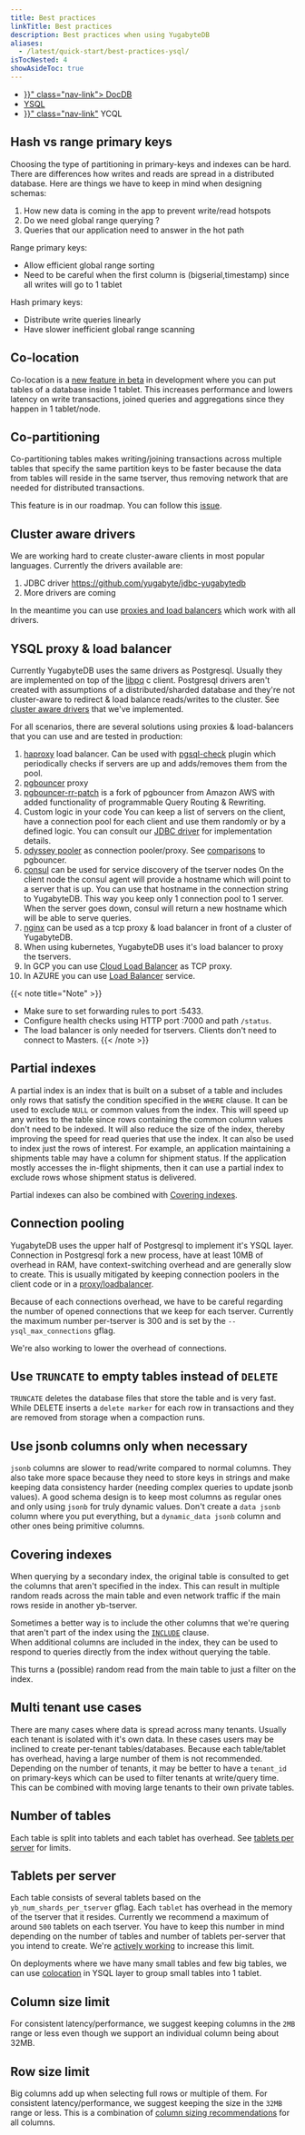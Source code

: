```yaml
---
title: Best practices
linkTitle: Best practices
description: Best practices when using YugabyteDB
aliases:
  - /latest/quick-start/best-practices-ysql/
isTocNested: 4
showAsideToc: true
---
```


<ul class="nav nav-tabs-alt nav-tabs-yb">
  <li >
    <a href="{{< ref "best-practices.md" >}}" class="nav-link">
      <i class="icon-" aria-hidden="true"></i>
      DocDB
    </a>
  </li>
  <li >
    <a href="" class="nav-link active">
      <i class="icon-postgres" aria-hidden="true"></i>
      YSQL
    </a>
  </li>
  <li >
    <a href="{{< ref "best-practices-ycql.md" >}}" class="nav-link"</a>
      <i class="icon-cassandra" aria-hidden="true"></i>
      YCQL
    </a>
  </li>
</ul>


## Hash vs range primary keys
Choosing the type of partitioning in primary-keys and indexes can be hard. 
There are differences how writes and reads are spread in a distributed database.
Here are things we have to keep in mind when designing schemas:

1. How new data is coming in the app to prevent write/read hotspots
2. Do we need global range querying ?
3. Queries that our application need to answer in the hot path

Range primary keys:

- Allow efficient global range sorting
- Need to be careful when the first column is (bigserial,timestamp) since all writes will go to 1 tablet

Hash primary keys:

- Distribute write queries linearly
- Have slower inefficient global range scanning 


## Co-location
Co-location is a [new feature in beta](../explore/colocated-tables/linux.md) in development where you can put tables of 
a database inside 1 tablet. This increases performance and lowers latency on write transactions, joined queries and aggregations
since they happen in 1 tablet/node.

## Co-partitioning
Co-partitioning tables makes writing/joining transactions across multiple tables that specify
the same partition keys to be faster because the data from tables will reside
in the same tserver, thus removing network that are needed for distributed transactions.

This feature is in our roadmap. You can follow this 
[issue](https://github.com/yugabyte/yugabyte-db/issues/79). 


## Cluster aware drivers
We are working hard to create cluster-aware clients in most popular languages. 
Currently the drivers available are:

1. JDBC driver https://github.com/yugabyte/jdbc-yugabytedb
2. More drivers are coming

In the meantime you can use [proxies and load balancers](#ysql-proxy--load-balancer) which work with all drivers.

## YSQL proxy & load balancer 
Currently YugabyteDB uses the same drivers as Postgresql. Usually they are implemented on top of the
[libpq](https://www.postgresql.org/docs/current/libpq.html) c client. 
Postgresql drivers aren't created with assumptions of a 
distributed/sharded database and they're not cluster-aware to redirect & load balance reads/writes
to the cluster. See [cluster aware drivers](#cluster-aware-drivers) that we've implemented.

For all scenarios, there are several solutions using proxies & load-balancers that 
you can use and are tested in production:

1. [haproxy](http://www.haproxy.org/) load balancer. Can be used with [pgsql-check](http://cbonte.github.io/haproxy-dconv/2.2/configuration.html#option%20pgsql-check) 
plugin which periodically checks if servers are up and adds/removes them from the pool.
2. [pgbouncer](https://www.pgbouncer.org/) proxy
3. [pgbouncer-rr-patch](https://github.com/awslabs/pgbouncer-rr-patch) is a fork of pgbouncer
from Amazon AWS with added functionality of programmable Query Routing & Rewriting.
4. Custom logic in your code
You can keep a list of servers on the client, have a connection pool for each client and use them
randomly or by a defined logic. You can consult our [JDBC driver](https://github.com/yugabyte/jdbc-yugabytedb) 
for implementation details.
5. [odyssey pooler](https://github.com/yandex/odyssey) as connection pooler/proxy.
See [comparisons](https://github.com/yandex/odyssey/issues/3) to pgbouncer.
6. [consul](https://www.consul.io/) can be used for service discovery of the tserver nodes
On the client node the consul agent will provide a hostname which will point to a 
server that is up. You can use that hostname in the connection string to YugabyteDB.
This way you keep only 1 connection pool to 1 server. When the server goes down,
consul will return a new hostname which will be able to serve queries.
7. [nginx](http://nginx.org/) can be used as a tcp proxy & load balancer in front
of a cluster of YugabyteDB.
8. When using kubernetes, YugabyteDB uses it's load balancer to proxy the tservers.
9. In GCP you can use [Cloud Load Balancer](https://cloud.google.com/load-balancing/) as TCP proxy.
10. In AZURE you can use [Load Balancer](https://azure.microsoft.com/en-us/services/load-balancer/) service. 

{{< note title="Note" >}}
- Make sure to set forwarding rules to port :5433.
- Configure health checks using HTTP port :7000 and path `/status`.
- The load balancer is only needed for tservers. Clients don't need to connect to Masters.
{{< /note >}}

## Partial indexes
A partial index is an index that is built on a subset of a table and includes only rows that satisfy the condition 
specified in the `WHERE` clause. It can be used to exclude `NULL` or common values from the index. 
This will speed up any writes to the table since rows containing the common column values don't need to be indexed. 
It will also reduce the size of the index, thereby improving the speed for read queries that use the index.
It can also be used to index just the rows of interest. 
For example, an application maintaining a shipments table may have a column for shipment status. 
If the application mostly accesses the in-flight shipments, then it can use a partial index to exclude rows whose shipment status is delivered.

Partial indexes can also be combined with [Covering indexes](../api/ysql/commands/ddl_create_index.md#include-columns).

## Connection pooling
YugabyteDB uses the upper half of Postgresql to implement it's YSQL layer.
Connection in Postgresql fork a new process, have at least 10MB of overhead in RAM, 
have context-switching overhead and are generally slow to create. This is
usually mitigated by keeping connection poolers in the client code or in a 
 [proxy/loadbalancer](#ysql-proxy--load-balancer).

Because of each connections overhead, we have to be careful regarding the number
of opened connections that we keep for each tserver. Currently the maximum number 
per-tserver is 300 and is set by the `--ysql_max_connections` gflag.

We're also working to lower the overhead of connections.

## Use `TRUNCATE` to empty tables instead of `DELETE`
`TRUNCATE` deletes the database files that store the table and is very fast. 
While DELETE inserts a `delete marker` for each row  in transactions and they are removed from storage when a compaction 
runs.

## Use jsonb columns only when necessary
`jsonb` columns are slower to read/write compared to normal columns. 
They also take more space because they need to store keys in strings and make keeping data consistency harder 
(needing complex queries to update jsonb values). 
A good schema design is to keep most columns as regular ones and only using `jsonb` for truly dynamic values. 
Don't create a `data jsonb` column where you put everything, but a `dynamic_data jsonb` column and other ones being 
primitive columns.

## Covering indexes
When querying by a secondary index, the original table is consulted to get the columns that aren't specified in the 
index. This can result in multiple random reads across the main table and even network traffic if the main rows reside 
in another yb-tserver.

Sometimes a better way is to include the other columns that we're quering that aren't part of the index 
using the [`INCLUDE`](../api/ysql/commands/ddl_create_index.md#include-clause) clause.  
When additional columns are included in the index, they can be used to respond to queries directly from the index without querying the table.

This turns a (possible) random read from the main table to just a filter on the index.

## Multi tenant use cases
There are many cases where data is spread across many tenants. Usually each 
tenant is isolated with it's own data. In these cases users may be inclined to 
create per-tenant tables/databases.
Because each table/tablet has overhead, having a large number of them is not 
recommended.
Depending on the number of tenants, it may be better to have a `tenant_id` on 
primary-keys which can be used to filter tenants at write/query time.
This can be combined with moving large tenants to their own private tables.


## Number of tables
Each table is split into tablets and each tablet has overhead. 
See [tablets per server](#tablets-per-server) for limits.

## Tablets per server
Each table consists of several tablets based on the `yb_num_shards_per_tserver`
gflag. Each `tablet` has overhead in the memory of the tserver that it resides.
Currently we recommend a maximum of around `500` tablets on each tserver.
You have to keep this number in mind depending on the number of tables and number 
of tablets per-server that you intend to create.
We're [actively working](https://github.com/yugabyte/yugabyte-db/issues/1317) to increase this limit.

On deployments where we have many small tables and few big tables, we can use [colocation](../explore/colocated-tables/linux.md) in YSQL layer to group small 
tables into 1 tablet.


## Column size limit
For consistent latency/performance, we suggest keeping columns in the `2MB` range 
or less even though we support an individual column being about 32MB.

## Row size limit
Big columns add up when selecting full rows or multiple of them. 
For consistent latency/performance, we suggest keeping the size in the `32MB` range
or less. This is a combination of [column sizing recommendations](#column-size-limit) for all columns.

